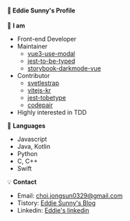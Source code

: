 #### :rainbow: Eddie Sunny's Profile

:eyes: **I am**
- Front-end Developer
- Maintainer
    - [vue3-use-modal](https://github.com/eddie0329/vue3-use-modal)
    - [jest-to-be-typed](https://github.com/eddie0329/jest-to-be-typed)
    - [storybook-darkmode-vue](https://github.com/eddie0329/storybook-darkmode-vue)
- Contributor
    - [svetlestrap](https://github.com/bestguy/sveltestrap)
    - [vitejs-kr](https://github.com/vitejs-kr/vitejs-kr.github.io)
    - [jest-tobetype](https://github.com/abritinthebay/jest-tobetype)
    - [codepair](https://github.com/yorkie-team/codepair)
- Highly interested in TDD

:orange_book: **Languages**
- Javascript
- Java, Kotlin
- Python
- C, C++
- Swift

:bulb: **Contact**
- Email: [choi.jongsun0329@gmail.com](https://mail.google.com/mail/u/0/?view=cm&fs=1&tf=1&source=mailto&to=choi.jongsun0329@gmail.com)
- Tistory: [Eddie Sunny's Blog](https://eddie-sunny.tistory.com/)
- Linkedin: [Eddie's linkedin](https://www.linkedin.com/in/%EC%A2%85%EC%84%A0-%EC%B5%9C-55051119b/)
